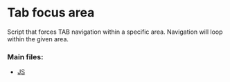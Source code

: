 # Tab focus area
Script that forces TAB navigation within a specific area. Navigation will loop within the given area.

### Main files:

- [JS](https://github.com/MartDSam/simple-code-examples/blob/main/src/tab-navigation-area/main.js)
